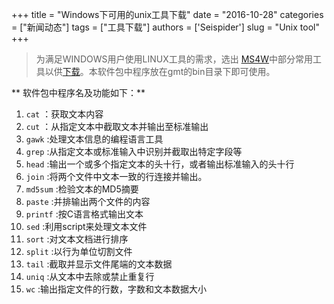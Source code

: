 +++
title = "Windows下可用的unix工具下载"
date = "2016-10-28"
categories = ["新闻动态"]
tags = ["工具下载"]
authors = ['Seispider']
slug = "Unix tool"
+++
>为满足WINDOWS用户使用LINUX工具的需求，选出 [MS4W](http://www.ms4w.com/download.html "Title")中部分常用工具以供[下载](https://github.com/gmt-china/gmt-china.org/tree/master/content/datas)。本软件包中程序放在gmt的bin目录下即可使用。

** 软件包中程序名及功能如下：**

1.   `cat`      ：获取文本内容
2.   `cut`      ：从指定文本中截取文本并输出至标准输出
3.   `gawk`     :处理文本信息的编程语言工具
4.   `grep`     :从指定文本或标准输入中识别并截取出特定字段等
5.   `head`     :输出一个或多个指定文本的头十行，或者输出标准输入的头十行
6.   `join`     :将两个文件中文本一致的行连接并输出。
7.   `md5sum`   :检验文本的MD5摘要
8.   `paste`    :并排输出两个文件的内容
9.   `printf`   :按C语言格式输出文本
10.  `sed`      :利用script来处理文本文件
11.  `sort`     :对文本文档进行排序
12.  `split`    :以行为单位切割文件
13.  `tail`     :截取并显示文件尾端的文本数据
14.  `uniq`     :从文本中去除或禁止重复行
15.  `wc`       :输出指定文件的行数，字数和文本数据大小
